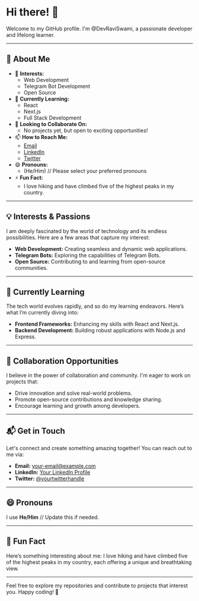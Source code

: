 # Hi there! 👋

Welcome to my GitHub profile. I'm @DevRaviSwami, a passionate developer and lifelong learner.

---

## 🌟 About Me

- 👀 **Interests:** 
  - Web Development
  - Telegram Bot Development
  - Open Source
- 🌱 **Currently Learning:** 
  - React
  - Next.js
  - Full Stack Development
- 💞️ **Looking to Collaborate On:** 
  - No projects yet, but open to exciting opportunities!
- 📫 **How to Reach Me:** 
  - [Email](mailto:your-email@example.com)
  - [LinkedIn](https://www.linkedin.com/in/yourprofile)
  - [Twitter](https://twitter.com/yourtwitterhandle)
- 😄 **Pronouns:** 
  - (He/Him) // Please select your preferred pronouns
- ⚡ **Fun Fact:** 
  - I love hiking and have climbed five of the highest peaks in my country.

---

## 💡 Interests & Passions

I am deeply fascinated by the world of technology and its endless possibilities. Here are a few areas that capture my interest:
- **Web Development:** Creating seamless and dynamic web applications.
- **Telegram Bots:** Exploring the capabilities of Telegram Bots.
- **Open Source:** Contributing to and learning from open-source communities.

---

## 🚀 Currently Learning

The tech world evolves rapidly, and so do my learning endeavors. Here’s what I’m currently diving into:
- **Frontend Frameworks:** Enhancing my skills with React and Next.js.
- **Backend Development:** Building robust applications with Node.js and Express.

---

## 🤝 Collaboration Opportunities

I believe in the power of collaboration and community. I'm eager to work on projects that:
- Drive innovation and solve real-world problems.
- Promote open-source contributions and knowledge sharing.
- Encourage learning and growth among developers.

---

## 📬 Get in Touch

Let's connect and create something amazing together! You can reach out to me via:
- **Email:** [your-email@example.com](mailto:your-email@example.com)
- **LinkedIn:** [Your LinkedIn Profile](https://www.linkedin.com/in/yourprofile)
- **Twitter:** [@yourtwitterhandle](https://twitter.com/yourtwitterhandle)

---

## 😄 Pronouns

I use **He/Him** // Update this if needed.

---

## 🎉 Fun Fact

Here’s something interesting about me: I love hiking and have climbed five of the highest peaks in my country, each offering a unique and breathtaking view.

---

Feel free to explore my repositories and contribute to projects that interest you. Happy coding! 🚀
